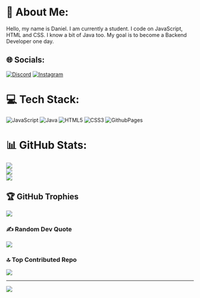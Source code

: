 # 💫 About Me:
Hello, my name is Daniel. I am currently a student. I code on JavaScript, HTML and CSS. I know a bit of Java too. My goal is to become a Backend Developer one day.


## 🌐 Socials:
[![Discord](https://img.shields.io/badge/Discord-%237289DA.svg?logo=discord&logoColor=white)](https://discord.gg/danielyor05) [![Instagram](https://img.shields.io/badge/Instagram-%23E4405F.svg?logo=Instagram&logoColor=white)](https://instagram.com/daniel.yor1605) 

# 💻 Tech Stack:
![JavaScript](https://img.shields.io/badge/javascript-%23323330.svg?style=for-the-badge&logo=javascript&logoColor=%23F7DF1E) ![Java](https://img.shields.io/badge/java-%23ED8B00.svg?style=for-the-badge&logo=openjdk&logoColor=white) ![HTML5](https://img.shields.io/badge/html5-%23E34F26.svg?style=for-the-badge&logo=html5&logoColor=white) ![CSS3](https://img.shields.io/badge/css3-%231572B6.svg?style=for-the-badge&logo=css3&logoColor=white) ![GithubPages](https://img.shields.io/badge/github%20pages-121013?style=for-the-badge&logo=github&logoColor=white)
# 📊 GitHub Stats:
![](https://github-readme-stats.vercel.app/api?username=4erepa&theme=radical&hide_border=false&include_all_commits=true&count_private=true)<br/>
![](https://github-readme-streak-stats.herokuapp.com/?user=4erepa&theme=radical&hide_border=false)<br/>
![](https://github-readme-stats.vercel.app/api/top-langs/?username=4erepa&theme=radical&hide_border=false&include_all_commits=true&count_private=true&layout=compact)

## 🏆 GitHub Trophies
![](https://github-profile-trophy.vercel.app/?username=4erepa&theme=radical&no-frame=false&no-bg=true&margin-w=4)

### ✍️ Random Dev Quote
![](https://quotes-github-readme.vercel.app/api?type=vetical&theme=radical)

### 🔝 Top Contributed Repo
![](https://github-contributor-stats.vercel.app/api?username=4erepa&limit=5&theme=radical&combine_all_yearly_contributions=true)

---
[![](https://visitcount.itsvg.in/api?id=4erepa&icon=0&color=0)](https://visitcount.itsvg.in)

<!-- Proudly created with GPRM ( https://gprm.itsvg.in ) -->
<!---
4erepa/4erepa is a ✨ special ✨ repository because its `README.md` (this file) appears on your GitHub profile.
You can click the Preview link to take a look at your changes.
--->
